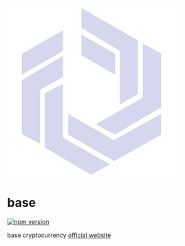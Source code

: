 
<p align="center">

![alt text](https://raw.githubusercontent.com/basecrypto/base/master/logo.svg "base crypto")

# base


</p>



[![npm version](https://badge.fury.io/js/basechain.svg)](https://badge.fury.io/js/basechain)

base cryptocurrency [official website](http://basechain.io)

